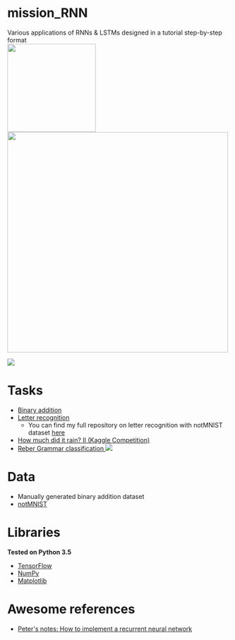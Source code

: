 # mission_RNN
Various applications of RNNs &amp; LSTMs designed in a tutorial step-by-step format
</br>
<img src="https://upload.wikimedia.org/wikipedia/commons/thumb/1/11/TensorFlowLogo.svg/2000px-TensorFlowLogo.svg.png" width=200>
<img src="https://upload.wikimedia.org/wikipedia/commons/thumb/5/53/Peephole_Long_Short-Term_Memory.svg/2000px-Peephole_Long_Short-Term_Memory.svg.png" width=500>

<img src="https://raw.githubusercontent.com/peterroelants/peterroelants.github.io/master/notebooks/RNN_implementation/img/SimpleRNN02_1.png">

# Tasks
- <a href="https://github.com/AmmarRashed/LSTM4fun/blob/master/binary_addition.ipynb">Binary addition</a>
- <a href="https://github.com/AmmarRashed/LSTM4fun/blob/master/letter_recognition.ipynb">Letter recognition</a>
    - You can find my full repository on letter recognition with notMNIST dataset <a href="https://github.com/AmmarRashed/notMNIST"> here</a>
- <a href="http://nbviewer.jupyter.org/github/AmmarRashed/mission_RNN/blob/master/How%20much%20did%20it%20rain/models.ipynb"> How much did it rain? II (Kaggle Competition)</a>
- <a href="https://github.com/AmmarRashed/mission_RNN/blob/master/Reber%20Grammar.ipynb">Reber Grammar classification
<img src="https://github.com/AmmarRashed/mission_RNN/raw/a1a670928becd35de1952b1db0707ee0b161b9b5/misc/embedded.gif"></a>

# Data
- Manually generated binary addition dataset
- <a href="http://yaroslavvb.com/upload/notMNIST/"> notMNIST </a>

# Libraries
**Tested on Python 3.5**

- <a href="https://www.tensorflow.org/"> TensorFlow </a>
- <a href="http://www.numpy.org/"> NumPy </a>
- <a href="https://matplotlib.org/"> Matplotlib</a>

# Awesome references

- <a href="http://peterroelants.github.io/posts/rnn_implementation_part02/">
    Peter's notes: How to implement a recurrent neural network
</a>
